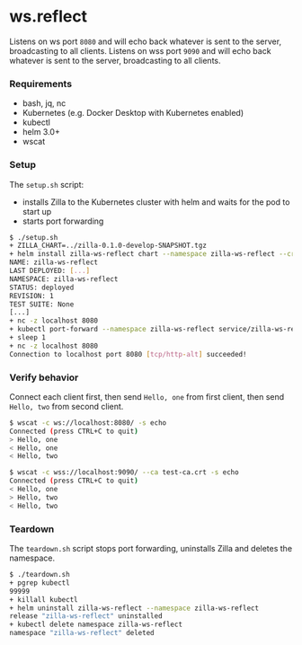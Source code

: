 # ws.reflect

Listens on ws port `8080` and will echo back whatever is sent to the server, broadcasting to all clients.
Listens on wss port `9090` and will echo back whatever is sent to the server, broadcasting to all clients.

### Requirements

- bash, jq, nc
- Kubernetes (e.g. Docker Desktop with Kubernetes enabled)
- kubectl
- helm 3.0+
- wscat

### Setup

The `setup.sh` script:
- installs Zilla to the Kubernetes cluster with helm and waits for the pod to start up
- starts port forwarding

```bash
$ ./setup.sh
+ ZILLA_CHART=../zilla-0.1.0-develop-SNAPSHOT.tgz
+ helm install zilla-ws-reflect chart --namespace zilla-ws-reflect --create-namespace --wait [...]
NAME: zilla-ws-reflect
LAST DEPLOYED: [...]
NAMESPACE: zilla-ws-reflect
STATUS: deployed
REVISION: 1
TEST SUITE: None
[...]
+ nc -z localhost 8080
+ kubectl port-forward --namespace zilla-ws-reflect service/zilla-ws-reflect 8080 9090
+ sleep 1
+ nc -z localhost 8080
Connection to localhost port 8080 [tcp/http-alt] succeeded!
```

### Verify behavior

Connect each client first, then send `Hello, one` from first client, then send `Hello, two` from second client.

```bash
$ wscat -c ws://localhost:8080/ -s echo
Connected (press CTRL+C to quit)
> Hello, one
< Hello, one
< Hello, two
```
```bash
$ wscat -c wss://localhost:9090/ --ca test-ca.crt -s echo
Connected (press CTRL+C to quit)
< Hello, one
> Hello, two
< Hello, two
```

### Teardown

The `teardown.sh` script stops port forwarding, uninstalls Zilla and deletes the namespace.

```bash
$ ./teardown.sh
+ pgrep kubectl
99999
+ killall kubectl
+ helm uninstall zilla-ws-reflect --namespace zilla-ws-reflect
release "zilla-ws-reflect" uninstalled
+ kubectl delete namespace zilla-ws-reflect
namespace "zilla-ws-reflect" deleted
```
